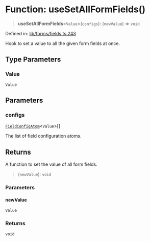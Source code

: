 # Function: useSetAllFormFields()

> **useSetAllFormFields**\<`Value`\>(`configs`): (`newValue`) => `void`

Defined in: [lib/forms/fields.ts:243](https://github.com/aldesgroup/goaldn/blob/b43e92ae42dcd6febc9c2c8f0742ef8c669d44f6/lib/forms/fields.ts#L243)

Hook to set a value to all the given form fields at once.

## Type Parameters

### Value

`Value`

## Parameters

### configs

[`FieldConfigAtom`](../type-aliases/FieldConfigAtom.md)\<`Value`\>[]

The list of field configuration atoms.

## Returns

A function to set the value of all form fields.

> (`newValue`): `void`

### Parameters

#### newValue

`Value`

### Returns

`void`
